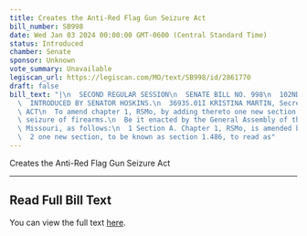```yaml
---
title: Creates the Anti-Red Flag Gun Seizure Act
bill_number: SB998
date: Wed Jan 03 2024 00:00:00 GMT-0600 (Central Standard Time)
status: Introduced
chamber: Senate
sponsor: Unknown
vote_summary: Unavailable
legiscan_url: https://legiscan.com/MO/text/SB998/id/2861770
draft: false
bill_text: "|\n  SECOND REGULAR SESSION\n  SENATE BILL NO. 998\n  102ND GENERA L ASSEMBLY\n\
  \  INTRODUCED BY SENATOR HOSKINS.\n  3693S.01I KRISTINA MARTIN, Secretary\n  AN\
  \ ACT\n  To amend chapter 1, RSMo, by adding thereto one new section relating to\
  \ seizure of firearms.\n  Be it enacted by the General Assembly of the State of\
  \ Missouri, as follows:\n  1 Section A. Chapter 1, RSMo, is amended by adding thereto\n\
  \  2 one new section, to be known as section 1.486, to read as"
---
```

Creates the Anti-Red Flag Gun Seizure Act

---

## Read Full Bill Text

You can view the full text [here](https://legiscan.com/MO/text/SB998/id/2861770).
